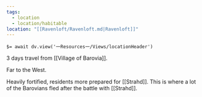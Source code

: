 ```yaml
---
tags:
  - location
  - location/habitable
location: "[[Ravenloft/Ravenloft.md|Ravenloft]]"
---
```


`$= await dv.view('一Resources一/Views/locationHeader')`

3 days travel from [[Village of Barovia]].

Far to the West.

Heavily fortified, residents more prepared for [[Strahd]]. This is where a lot of the Barovians fled after the battle with [[Strahd]].
